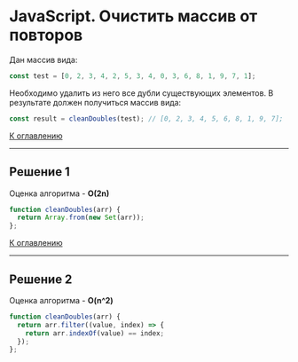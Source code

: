 # JavaScript. Очистить массив от повторов

Дан массив вида:
```javascript
const test = [0, 2, 3, 4, 2, 5, 3, 4, 0, 3, 6, 8, 1, 9, 7, 1];
```
Необходимо удалить из него все дубли существующих элементов. В результате должен получиться массив вида:
```javascript
const result = cleanDoubles(test); // [0, 2, 3, 4, 5, 6, 8, 1, 9, 7];
```

[К оглавлению](../README.md)

---

## Решение 1
Оценка алгоритма - **O(2n)**

```javascript
function cleanDoubles(arr) {
  return Array.from(new Set(arr));
};
```

[К оглавлению](../README.md)

---

## Решение 2
Оценка алгоритма - **O(n^2)**

```javascript
function cleanDoubles(arr) {
  return arr.filter((value, index) => {
    return arr.indexOf(value) == index;
  });
};
```
